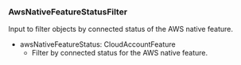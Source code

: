 ### AwsNativeFeatureStatusFilter
Input to filter objects by connected status of the AWS native feature.

- awsNativeFeatureStatus: CloudAccountFeature
  - Filter by connected status for the AWS native feature.
